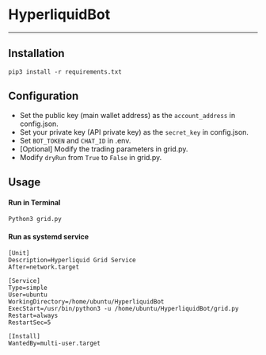 # HyperliquidBot
---

## Installation
`pip3 install -r requirements.txt`

## Configuration
- Set the public key (main wallet address) as the `account_address` in config.json.
- Set your private key (API private key) as the `secret_key` in config.json.
- Set `BOT_TOKEN` and `CHAT_ID` in .env.
- [Optional] Modify the trading parameters in grid.py.
- Modify `dryRun` from `True` to `False` in grid.py.

## Usage
#### Run in Terminal
`Python3 grid.py`

#### Run as systemd service
```
[Unit]
Description=Hyperliquid Grid Service
After=network.target

[Service]
Type=simple
User=ubuntu
WorkingDirectory=/home/ubuntu/HyperliquidBot
ExecStart=/usr/bin/python3 -u /home/ubuntu/HyperliquidBot/grid.py
Restart=always
RestartSec=5

[Install]
WantedBy=multi-user.target
```